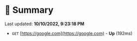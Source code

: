 # 📖 Summary
Last updated: **10/10/2022, 9:23:18 PM**

- `GET` [https://google.com](https://google.com) - **Up** (192ms)
